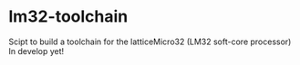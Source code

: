 # lm32-toolchain
Scipt to build a toolchain for the latticeMicro32 (LM32 soft-core processor)
In develop yet!
